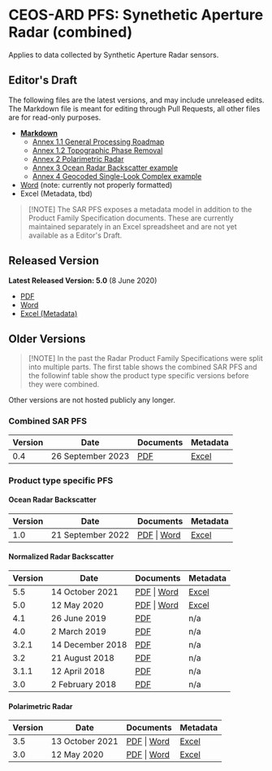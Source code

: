 # CEOS-ARD PFS: Synethetic Aperture Radar (combined)

Applies to data collected by Synthetic Aperture Radar sensors.

## Editor's Draft

The following files are the latest versions, and may include unreleased edits.
The Markdown file is meant for editing through Pull Requests, all other files are for read-only purposes.

- [**Markdown**](PFS.md)
  - [Annex 1.1 General Processing Roadmap](annex-1.1-general-processing-roadmap.md)
  - [Annex 1.2 Topographic Phase Removal](annex-1.2-topographic-phase-removal.md)
  - [Annex 2 Polarimetric Radar](annex-2-polarimetric-radar.md)
  - [Annex 3 Ocean Radar Backscatter example](annex-3-ocean-radar-backscatter-example.md)
  - [Annex 4 Geocoded Single-Look Complex example](annex-4-geocoded-single-look-complex-example.md)
- [Word](https://ceos-org.github.io/ceos-ard/CEOS-ARD_PFS_Synthetic-Aperture-Radar_latest.docx) (note: currently not properly formatted)
- Excel (Metadata, tbd)

> \[!NOTE]
> The SAR PFS exposes a metadata model in addition to the Product Family Specification documents.
> These are currently maintained separately in an Excel spreadsheet and are not yet available as a Editor's Draft.

## Released Version

**Latest Released Version: 5.0** (8 June 2020)

- [PDF](https://ceos.org/ard/files/PFS/SAR/v1.0/CEOS-ARD_PFS_Synthetic_Aperture_Radar_v1.0.pdf)
- [Word](https://ceos.org/ard/files/PFS/SAR/v1.0/CEOS-ARD_PFS_Synthetic_Aperture_Radar_v1.0.docx)
- [Excel (Metadata)](https://ceos.org/ard/files/PFS/SAR/v1.0/CEOS-ARD_Metadata-spec_Synthetic_Aperture_Radar_v1.0.xlsx)

## Older Versions

> \[!NOTE]
> In the past the Radar Product Family Specifications were split into multiple parts.
> The first table shows the combined SAR PFS and the followinf table show the product type specific versions before they were combined.

Other versions are not hosted publicly any longer.

### Combined SAR PFS

| Version | Date              | Documents                                                    | Metadata                                                     |
| ------- | ----------------- | ------------------------------------------------------------ | ------------------------------------------------------------ |
| 0.4     | 26 September 2023 | [PDF](https://ceos.org/ard/files/PFS/SAR/v0.4/CARD-SAR_PFS_v0.4.pdf) | [Excel](https://ceos.org/ard/files/PFS/SAR/v0.4/CARD-SAR_METADATA-spec_v0.4.xlsx) |

### Product type specific PFS

#### Ocean Radar Backscatter

| Version | Date              | Documents                                                    | Metadata                                                     |
| ------- | ----------------- | ------------------------------------------------------------ | ------------------------------------------------------------ |
| 1.0     | 21 September 2022 | [PDF](https://ceos.org/ard/files/PFS/ORB/v1.0/CARD4L_Product_Family_Specification_Ocean_Radar_Backscatter-v1.0.pdf) \| [Word](https://ceos.org/ard/files/PFS/ORB/v1.0/CARD4L_Product_Family_Specification_Ocean_Radar_Backscatter-v1.0.docx) | [Excel](https://ceos.org/ard/files/PFS/ORB/v1.0/CARD_METADATA-spec_ORB-v1.0.xlsx) |

#### Normalized Radar Backscatter

| Version | Date             | Documents                                                    | Metadata                                                     |
| ------- | ---------------- | ------------------------------------------------------------ | ------------------------------------------------------------ |
| 5.5     | 14 October 2021  | [PDF](https://ceos.org/ard/files/PFS/NRB/v5.5/CARD4L-PFS_Normalised_Radar_Backscatter_v5.5.pdf) \| [Word](https://ceos.org/ard/files/PFS/NRB/v5.5/CARD4L-PFS_Normalised_Radar_Backscatter_v5.5.docx) | [Excel](https://ceos.org/ard/files/PFS/NRB/v5.5/CARD4L_METADATA-spec_NRB-v5.5.xlsx) |
| 5.0     | 12 May 2020      | [PDF](https://ceos.org/ard/files/PFS/NRB/v5.0/CARD4L-PFS_Normalised_Radar_Backscatter-v5.0.pdf) \| [Word](https://ceos.org/ard/files/PFS/NRB/v5.0/CARD4L-PFS_Normalised_Radar_Backscatter-v5.0.docx) | [Excel](https://ceos.org/ard/files/PFS/NRB/v5.0/CARD4L_METADATA-spec_NRB-v5.0.xlsx) |
| 4.1     | 26 June 2019     | [PDF](https://ceos.org/ard/files/PFS/old%20versions/v4.1/CARD4L_Product_Family_Specification-Normalised_Radar_Backscatter-v4.1.pdf) | n/a                                                          |
| 4.0     | 2 March 2019     | [PDF](https://ceos.org/ard/files/PFS/old%20versions/v4.0/CARD4L_Product_Specification_Backscatter_v4.0.pdf) | n/a                                                          |
| 3.2.1   | 14 December 2018 | [PDF](https://ceos.org/ard/files/PFS/old%20versions/v3.x/CARD4L_Product_Specification-Backscatter-v3.2.1.pdf) | n/a                                                          |
| 3.2     | 21 August 2018   | [PDF](https://ceos.org/ard/files/PFS/old%20versions/v3.x/CARD4L_Product_Specification-Backscatter-v3.2.pdf) | n/a                                                          |
| 3.1.1   | 12 April 2018    | [PDF](https://ceos.org/ard/files/PFS/old%20versions/v3.x/CARD4L_Product_Specification-Backscatter-v3.1.1.pdf) | n/a                                                          |
| 3.0     | 2 February 2018  | [PDF](https://ceos.org/ard/files/PFS/old%20versions/v3.x/CARD4L_Product_Specification-Backscatter-v3.0.pdf) | n/a                                                          |

#### Polarimetric Radar

| Version | Date            | Documents                                                    | Metadata                                                     |
| ------- | --------------- | ------------------------------------------------------------ | ------------------------------------------------------------ |
| 3.5     | 13 October 2021 | [PDF](https://ceos.org/ard/files/PFS/POL/v3.5/CARD4L-PFS_Polarimetric_Radar-v3.5.pdf) \| [Word](https://ceos.org/ard/files/PFS/POL/v3.5/CARD4L-PFS_Polarimetric_Radar-v3.5.docx) | [Excel](https://ceos.org/ard/files/PFS/POL/v3.5/CARD4L_METADATA-spec_POL-v3.5.xlsx) |
| 3.0     | 12 May 2020     | [PDF](https://ceos.org/ard/files/PFS/POL/v3.0/CARD4L-PFS_Polarimetric_Radar-v3.0.pdf) \| [Word](https://ceos.org/ard/files/PFS/POL/v3.0/CARD4L-PFS_Polarimetric_Radar-v3.0.docx) | [Excel](https://ceos.org/ard/files/PFS/POL/v3.0/CARD4L_METADATA-spec_POL-v3.0.xlsx) |

